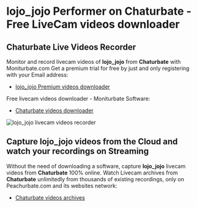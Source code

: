 # lojo_jojo Performer on Chaturbate - Free LiveCam videos downloader

## Chaturbate Live Videos Recorder

Monitor and record livecam videos of **lojo_jojo** from **Chaturbate** with Moniturbate.com
Get a premium trial for free by just and only registering with your Email address:
* [lojo_jojo Premium videos downloader](https://moniturbate.com/request-demo-licence-key.html)

Free livecam videos downloader - Moniturbate Software:
* [Chaturbate videos downloader](https://moniturbate.com/moniturbate-download-software.html)

![lojo_jojo livecam videos recorder](https://peachurnet.com/templates/moniturbate-software.png)


## Capture lojo_jojo videos from the Cloud and watch your recordings on Streaming

Without the need of downloading a software, capture **lojo_jojo** livecam videos from **Chaturbate** 100% online.
Watch Livecam archives from **Chaturbate** unlimitedly from thousands of existing recordings, only on Peachurbate.com and its websites network:
* [Chaturbate videos archives](https://peachurnet.com/)